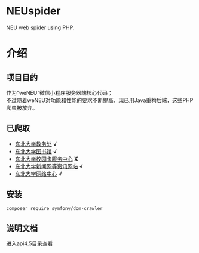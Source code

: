 # NEUspider
NEU web spider using PHP.
# 介绍
## 项目目的
作为“weNEU”微信小程序服务器端核心代码；  
不过随着weNEU对功能和性能的要求不断提高，现已用Java重构后端，这些PHP爬虫被放弃。
## 已爬取
- [东北大学教务处](https://aao.neu.edu.cn/)   **√**
- [东北大学图书馆](http://www.lib.neu.edu.cn/index.html)   **√**
- [东北大学校园卡服务中心](http://ecard.neu.edu.cn/)   **X**
- [东北大学新闻网等资讯网站](http://neunews.neu.edu.cn/campus/)   **√**
- [东北大学网络中心](https://hdtv.neu6.edu.cn/)   **√**
## 安装
    composer require symfony/dom-crawler
## 说明文档
进入api4.5目录查看
